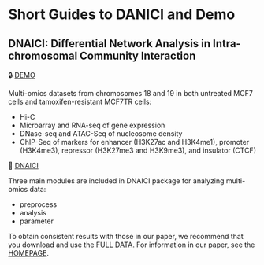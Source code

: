 #  Short Guides to DANICI and Demo
## DNAICI: Differential Network Analysis in Intra-chromosomal Community Interaction

:lock: [DEMO](https://github.com/differential-network-analysis/dnaici/tree/master/demo)

Multi-omics datasets from chromosomes 18 and 19 in both untreated MCF7 cells and tamoxifen-resistant MCF7TR cells:
* Hi-C
* Microarray and RNA-seq of gene expression
* DNase-seq and ATAC-Seq of nucleosome density
* ChIP-Seq of markers for enhancer (H3K27ac and H3K4me1), promoter (H3K4me3), repressor (H3K27me3 and H3K9me3), and insulator (CTCF)

:key: [DNAICI](https://github.com/differential-network-analysis/dnaici/tree/master/dnaici)

Three main modules are included in DNAICI package for analyzing multi-omics data:
* preprocess
* analysis
* parameter

To obtain consistent results with those in our paper, we recommend that you download and use the [FULL DATA](https://drive.google.com/file/d/1YbdZ7y5bRNqbP_4hVt6rcZM2Om1PoA-b/view?usp=drive_link).
For information in our paper, see the [HOMEPAGE](https://dnaici.github.io/dnaici/).
